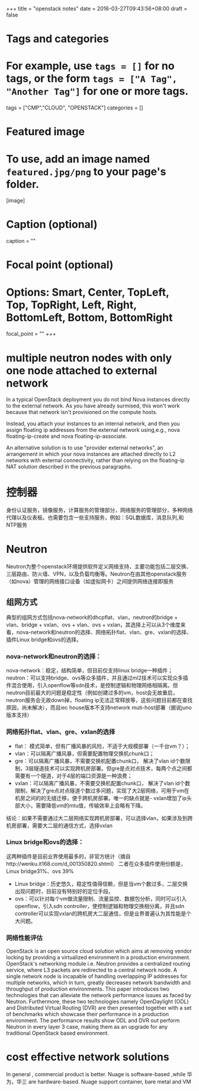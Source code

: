 +++
title = "openstack notes"
date = 2016-03-27T09:43:56+08:00
draft = false

# Tags and categories
# For example, use `tags = []` for no tags, or the form `tags = ["A Tag", "Another Tag"]` for one or more tags.
tags = ["CMP","CLOUD", "OPENSTACK"]
categories = []

# Featured image
# To use, add an image named `featured.jpg/png` to your page's folder. 
[image]
  # Caption (optional)
  caption = ""

  # Focal point (optional)
  # Options: Smart, Center, TopLeft, Top, TopRight, Left, Right, BottomLeft, Bottom, BottomRight
  focal_point = ""
+++



# multiple neutron nodes with only one node attached to external network

In a typical OpenStack deployment you do not bind Nova instances directly to the external network. As you have already surmised, this won't work because that network isn't provisioned on the compute hosts.

Instead, you attach your instances to an internal network, and then you assign floating ip addresses from the external network using,e.g., nova floating-ip-create and nova floating-ip-associate.

An alternative solution is to use "provider external networks", an arrangement in which your nova instances are attached directly to L2 networks with external connectivity, rather than relying on the floating-ip NAT solution described in the previous paragraphs.



# 控制器

身份认证服务，镜像服务，计算服务的管理部分，网络服务的管理部分，多种网络代理以及仪表板。也需要包含一些支持服务，例如：SQL数据库，消息队列,和NTP服务

# Neutron

Neutron为整个openstack环境提供软件定义网络支持，主要功能包括二层交换、三层路由、防火墙、VPN，以及负载均衡等。Neutron在由其他openstack服务（如nova）管理的网络接口设备（如虚拟网卡）之间提供网络连接即服务

## 组网方式

典型的组网方式包括nova-network的dhcpflat、vlan，neutron的bridge + vlan、bridge + vxlan、ovs + vlan、ovs + vxlan，其选择上可以从3个维度来看，nova-network和neutron的选择、网络拓扑flat、vlan、gre、vxlan的选择、插件Linux bridge和ovs的选择。

### nova-network和neutron的选择：
nova-network：稳定，结构简单，但目前仅支持linux bridge一种插件；
neutron：可以支持bridge、ovs等众多插件，并且通过ml2技术可以实现众多插件混合使用，引入openflow等sdn技术，是控制逻辑和物理网络相隔离。但neutron目前最大的问题是稳定性（例如创建过多的vm，host会无故重启，neutron服务会无故down掉，floating ip无法正常释放等，这些问题目前都在查找原因，尚未解决），而且iec house版本不支持network muti-host部署（据说juno版本支持）

### 网络拓扑flat、vlan、gre、vxlan的选择

- flat： 模式简单，但有广播风暴的风险，不适于大规模部署（一千台vm？）；
- vlan：可以隔离广播风暴，但需要配置物理交换机chunk口；
- gre：可以隔离广播风暴，不需要交换机配置chunk口， 解决了vlan id个数限制，3层隧道技术可以实现跨机房部署。但gre是点对点技术，每两个点之间都需要有一个隧道，对于4层的端口资源是一种浪费；
- vxlan：可以隔离广播风暴，不需要交换机配置chunk口， 解决了vlan id个数限制，解决了gre点对点隧道个数过多问题，实现了大2层网络，可用于vm在机房之间的的无缝迁移，便于跨机房部署。唯一的缺点就是- vxlan增加了ip头部大小，需要降低vm的mtu值，传输效率上会略有下降。

结论：如果不需要通过大二层网络实现跨机房部署，可以选择vlan，如果涉及到跨机房部署，需要大二层的通信方式，选择vxlan

### Linux bridge和ovs的选择：

这两种插件是目前业界使用最多的，非官方统计（摘自http://wenku.it168.com/d_001350820.shtml） 二者在众多插件使用份额是，Linux bridge31%、ovs 39%

- Linux bridge：历史悠久，稳定性值得信赖，但是当vm个数过多，二层交换出现问题时，目前没有特别好的定位手段。
- ovs：可以针对每个vm做流量限制、流量监控、数据包分析，同时可以引入openflow，引入sdn controller，使控制逻辑和物理交换相分离，并且sdn controller可以实现vxlan的跨机房大二层通信，但是业界普遍认为其性能是个大问题。


### 网络性能评估

OpenStack is an open source cloud solution which aims at removing vendor locking by providing a virtualized environment in a production environment. OpenStack's networking module i.e. Neutron provides a centralized routing service, where L3 packets are redirected to a central network node. A single network node is incapable of handling overlapping IP addresses for multiple networks, which in turn, greatly decreases network bandwidth and throughput of production environments. This paper introduces two technologies that can alleviate the network performance issues as faced by Neutron. Furthermore, these two technologies namely OpenDaylight (ODL) and Distributed Virtual Routing (DVR) are then presented together with a set of benchmarks which showcase their performance in a production environment. The performance results show ODL and DVR out perform Neutron in every layer 3 case, making them as an upgrade for any traditional OpenStack based environment.


# cost effective network solutions
In general , commercial product is better. Nuage is software-based ,while
华为，华三 are hardware-based. Nuage support container, bare metal and VM
